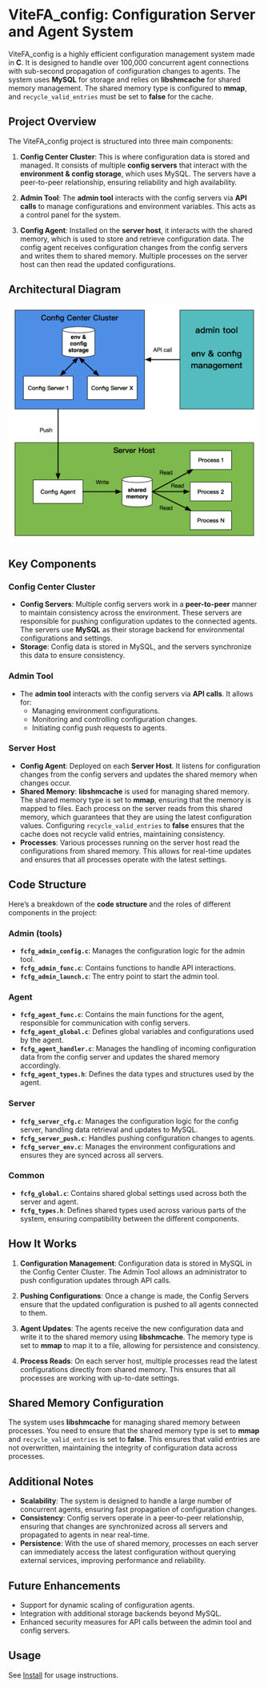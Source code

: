 # ViteFA_config: Configuration Server and Agent System

ViteFA_config is a highly efficient configuration management system made in **C**. It is designed to handle over 100,000 concurrent agent connections with sub-second propagation of configuration changes to agents. The system uses **MySQL** for storage and relies on **libshmcache** for shared memory management. The shared memory type is configured to **mmap**, and `recycle_valid_entries` must be set to **false** for the cache.

## Project Overview

The ViteFA_config project is structured into three main components:

1. **Config Center Cluster**: This is where configuration data is stored and managed. It consists of multiple **config servers** that interact with the **environment & config storage**, which uses MySQL. The servers have a peer-to-peer relationship, ensuring reliability and high availability.
   
2. **Admin Tool**: The **admin tool** interacts with the config servers via **API calls** to manage configurations and environment variables. This acts as a control panel for the system.

3. **Config Agent**: Installed on the **server host**, it interacts with the shared memory, which is used to store and retrieve configuration data. The config agent receives configuration changes from the config servers and writes them to shared memory. Multiple processes on the server host can then read the updated configurations.

## Architectural Diagram

![architect](images/architect.png)

## Key Components

### Config Center Cluster
- **Config Servers**: Multiple config servers work in a **peer-to-peer** manner to maintain consistency across the environment. These servers are responsible for pushing configuration updates to the connected agents. The servers use **MySQL** as their storage backend for environmental configurations and settings.
- **Storage**: Config data is stored in MySQL, and the servers synchronize this data to ensure consistency.

### Admin Tool
- The **admin tool** interacts with the config servers via **API calls**. It allows for:
  - Managing environment configurations.
  - Monitoring and controlling configuration changes.
  - Initiating config push requests to agents.

### Server Host
- **Config Agent**: Deployed on each **Server Host**. It listens for configuration changes from the config servers and updates the shared memory when changes occur.
- **Shared Memory**: **libshmcache** is used for managing shared memory. The shared memory type is set to **mmap**, ensuring that the memory is mapped to files. Each process on the server reads from this shared memory, which guarantees that they are using the latest configuration values. Configuring `recycle_valid_entries` to **false** ensures that the cache does not recycle valid entries, maintaining consistency.
- **Processes**: Various processes running on the server host read the configurations from shared memory. This allows for real-time updates and ensures that all processes operate with the latest settings.

## Code Structure

Here’s a breakdown of the **code structure** and the roles of different components in the project:

### Admin (tools)
- **`fcfg_admin_config.c`**: Manages the configuration logic for the admin tool.
- **`fcfg_admin_func.c`**: Contains functions to handle API interactions.
- **`fcfg_admin_launch.c`**: The entry point to start the admin tool.

### Agent
- **`fcfg_agent_func.c`**: Contains the main functions for the agent, responsible for communication with config servers.
- **`fcfg_agent_global.c`**: Defines global variables and configurations used by the agent.
- **`fcfg_agent_handler.c`**: Manages the handling of incoming configuration data from the config server and updates the shared memory accordingly.
- **`fcfg_agent_types.h`**: Defines the data types and structures used by the agent.

### Server
- **`fcfg_server_cfg.c`**: Manages the configuration logic for the config server, handling data retrieval and updates to MySQL.
- **`fcfg_server_push.c`**: Handles pushing configuration changes to agents.
- **`fcfg_server_env.c`**: Manages the environment configurations and ensures they are synced across all servers.

### Common
- **`fcfg_global.c`**: Contains shared global settings used across both the server and agent.
- **`fcfg_types.h`**: Defines shared types used across various parts of the system, ensuring compatibility between the different components.

## How It Works

1. **Configuration Management**: Configuration data is stored in MySQL in the Config Center Cluster. The Admin Tool allows an administrator to push configuration updates through API calls.
   
2. **Pushing Configurations**: Once a change is made, the Config Servers ensure that the updated configuration is pushed to all agents connected to them.

3. **Agent Updates**: The agents receive the new configuration data and write it to the shared memory using **libshmcache**. The memory type is set to **mmap** to map it to a file, allowing for persistence and consistency.

4. **Process Reads**: On each server host, multiple processes read the latest configurations directly from shared memory. This ensures that all processes are working with up-to-date settings.

## Shared Memory Configuration

The system uses **libshmcache** for managing shared memory between processes. You need to ensure that the shared memory type is set to **mmap** and `recycle_valid_entries` is set to **false**. This ensures that valid entries are not overwritten, maintaining the integrity of configuration data across processes.

## Additional Notes

- **Scalability**: The system is designed to handle a large number of concurrent agents, ensuring fast propagation of configuration changes.
- **Consistency**: Config servers operate in a peer-to-peer relationship, ensuring that changes are synchronized across all servers and propagated to agents in near real-time.
- **Persistence**: With the use of shared memory, processes on each server can immediately access the latest configuration without querying external services, improving performance and reliability.

## Future Enhancements

- Support for dynamic scaling of configuration agents.
- Integration with additional storage backends beyond MySQL.
- Enhanced security measures for API calls between the admin tool and config servers.


## Usage 

See [Install](./INSTALL) for usage instructions.

